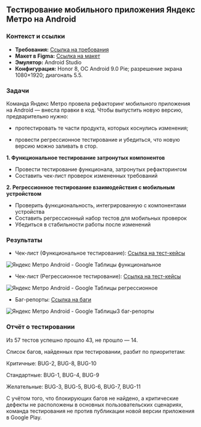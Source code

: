 ## Тестирование мобильного приложения Яндекс Метро на Android

### Контекст и ссылки
- **Требования:** [Ссылка на требования](https://code.s3.yandex.net/qa/files/Yandex_metro.pdf)
- **Макет в Figma:** [Ссылка на макет](https://www.figma.com/file/RzH5SqcLWrIPnQQW2fmitu/Metro-Dev?node-id=0%3A1)
- **Эмулятор:** Android Studio
- **Конфигурация:** Honor 8, ОС Android 9.0 Pie; разрешение экрана 1080×1920; диагональ 5.5.

### Задачи

Команда Яндекс Метро провела рефакторинг мобильного приложения на Android — внесла правки в код. Чтобы выпустить новую версию, предварительно нужно:

- протестировать те части продукта, которых коснулись изменения;

- провести регрессионное тестирование и убедиться, что новую версию можно заливать в стор.

**1. Функциональное тестирование затронутых компонентов**
- Провести тестирование функционала, затронутых рефакторингом
- Составить чек-лист проверок измененных требований

**2. Регрессионное тестирование взаимодействия с мобильным устройством**
- Проверить функциональность, интегрированную с компонентами устройства
- Составить регрессионный набор тестов для мобильных проверок
- Убедиться в стабильности работы после изменений

### Результаты
- Чек-лист (Функциональное тестирование): [Ссылка на тест-кейсы](https://docs.google.com/spreadsheets/d/12Kzwbd0DeF19ClqG3CVNj4yw6grw1PXnLrMfBnfRM0Y/edit?usp=sharing)

![Яндекс Метро Android - Google Таблицы функциональное](https://github.com/user-attachments/assets/c69ce658-3d21-4151-a2a3-d26c061354ed)

- Чек-лист (Регрессионное тестирование): [Ссылка на тест-кейсы](https://docs.google.com/spreadsheets/d/12Kzwbd0DeF19ClqG3CVNj4yw6grw1PXnLrMfBnfRM0Y/edit?gid=1540435533#gid=1540435533)

![Яндекс Метро Android - Google Таблицы регрессионное](https://github.com/user-attachments/assets/987ef33f-2d90-4eac-b5b2-e78694fc76e5)

- Баг-репорты: [Ссылка на баги](https://docs.google.com/spreadsheets/d/12Kzwbd0DeF19ClqG3CVNj4yw6grw1PXnLrMfBnfRM0Y/edit?gid=960590779#gid=960590779)
  
![Яндекс Метро Android - Google Таблицы3 баг-репорты](https://github.com/user-attachments/assets/550c22e2-0b7e-4923-8ce3-2ee69ba97c0c)

### Отчёт о тестировании
Из 57 тестов успешно прошло 43, не прошло — 14.

Список багов, найденных при тестировании, разбит по приоритетам:

Критичные: BUG-2, BUG-8, BUG-10

Стандартные: BUG-1, BUG-4, BUG-9

Желательные: BUG-3, BUG-5, BUG-6, BUG-7, BUG-11

С учётом того, что блокирующих багов не найдено, а критические дефекты не расположены в основных пользовательских сценариях, команда тестирования не против публикации новой версии приложения в Google Play.
